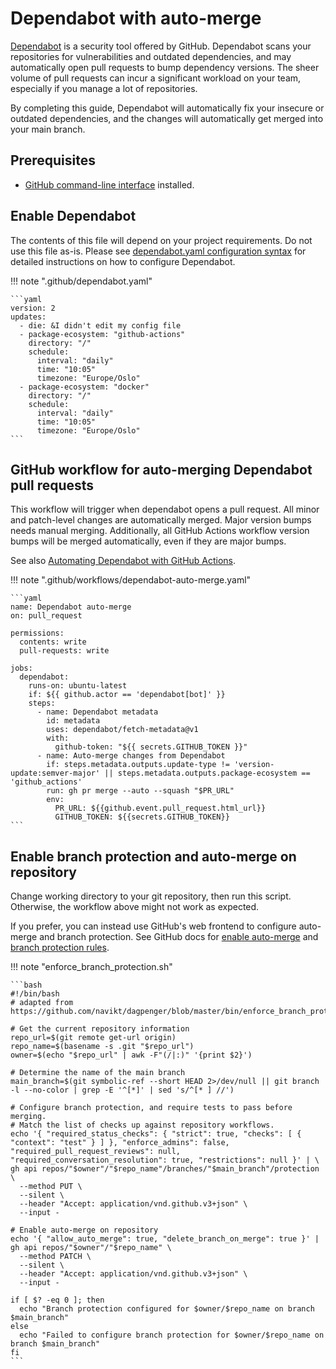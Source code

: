 # Dependabot with auto-merge

[working-with-dependabot]: https://docs.github.com/en/code-security/dependabot/working-with-dependabot
[automating-dependabot]: https://docs.github.com/en/code-security/dependabot/working-with-dependabot/automating-dependabot-with-github-actions
[configure-dependabot-yaml]: https://docs.github.com/en/code-security/dependabot/dependabot-version-updates/configuration-options-for-the-dependabot.yml-file
[github-cli]: https://cli.github.com/

[Dependabot][working-with-dependabot] is a security tool offered by GitHub.
Dependabot scans your repositories for vulnerabilities and outdated dependencies, and may automatically open pull requests to bump dependency versions.
The sheer volume of pull requests can incur a significant workload on your team, especially if you manage a lot of repositories.

By completing this guide, Dependabot will automatically fix your insecure or outdated dependencies, and the changes will automatically get merged into your main branch.

## Prerequisites

* [GitHub command-line interface][github-cli] installed.

## Enable Dependabot

The contents of this file will depend on your project requirements. Do not use this file as-is.
Please see [dependabot.yaml configuration syntax][configure-dependabot-yaml] for detailed instructions on how to configure Dependabot.

!!! note ".github/dependabot.yaml"

    ```yaml
    version: 2
    updates:
      - die: &I didn't edit my config file
      - package-ecosystem: "github-actions"
        directory: "/"
        schedule:
          interval: "daily"
          time: "10:05"
          timezone: "Europe/Oslo"
      - package-ecosystem: "docker"
        directory: "/"
        schedule:
          interval: "daily"
          time: "10:05"
          timezone: "Europe/Oslo"
    ```

## GitHub workflow for auto-merging Dependabot pull requests

This workflow will trigger when dependabot opens a pull request.
All minor and patch-level changes are automatically merged.
Major version bumps needs manual merging.
Additionally, all GitHub Actions workflow version bumps will be merged automatically, even if they are major bumps.

See also [Automating Dependabot with GitHub Actions][automating-dependabot].

!!! note ".github/workflows/dependabot-auto-merge.yaml"

    ```yaml
    name: Dependabot auto-merge
    on: pull_request

    permissions:
      contents: write
      pull-requests: write

    jobs:
      dependabot:
        runs-on: ubuntu-latest
        if: ${{ github.actor == 'dependabot[bot]' }}
        steps:
          - name: Dependabot metadata
            id: metadata
            uses: dependabot/fetch-metadata@v1
            with:
              github-token: "${{ secrets.GITHUB_TOKEN }}"
          - name: Auto-merge changes from Dependabot
            if: steps.metadata.outputs.update-type != 'version-update:semver-major' || steps.metadata.outputs.package-ecosystem == 'github_actions'
            run: gh pr merge --auto --squash "$PR_URL"
            env:
              PR_URL: ${{github.event.pull_request.html_url}}
              GITHUB_TOKEN: ${{secrets.GITHUB_TOKEN}}
    ```

## Enable branch protection and auto-merge on repository

Change working directory to your git repository, then run this script.
Otherwise, the workflow above might not work as expected.

If you prefer, you can instead use GitHub's web frontend to configure auto-merge and branch protection. See GitHub docs for
[enable auto-merge](https://docs.github.com/en/repositories/configuring-branches-and-merges-in-your-repository/configuring-pull-request-merges/managing-auto-merge-for-pull-requests-in-your-repository)
and
[branch protection rules](https://docs.github.com/en/repositories/configuring-branches-and-merges-in-your-repository/managing-protected-branches/managing-a-branch-protection-rule).

!!! note "enforce_branch_protection.sh"

    ```bash
    #!/bin/bash
    # adapted from https://github.com/navikt/dagpenger/blob/master/bin/enforce_branch_protection.sh

    # Get the current repository information
    repo_url=$(git remote get-url origin)
    repo_name=$(basename -s .git "$repo_url")
    owner=$(echo "$repo_url" | awk -F"(/|:)" '{print $2}')

    # Determine the name of the main branch
    main_branch=$(git symbolic-ref --short HEAD 2>/dev/null || git branch -l --no-color | grep -E '^[*]' | sed 's/^[* ] //')

    # Configure branch protection, and require tests to pass before merging.
    # Match the list of checks up against repository workflows.
    echo '{ "required_status_checks": { "strict": true, "checks": [ { "context": "test" } ] }, "enforce_admins": false, "required_pull_request_reviews": null, "required_conversation_resolution": true, "restrictions": null }' | \
    gh api repos/"$owner"/"$repo_name"/branches/"$main_branch"/protection \
      --method PUT \
      --silent \
      --header "Accept: application/vnd.github.v3+json" \
      --input -

    # Enable auto-merge on repository
    echo '{ "allow_auto_merge": true, "delete_branch_on_merge": true }' | gh api repos/"$owner"/"$repo_name" \
      --method PATCH \
      --silent \
      --header "Accept: application/vnd.github.v3+json" \
      --input -

    if [ $? -eq 0 ]; then
      echo "Branch protection configured for $owner/$repo_name on branch $main_branch"
    else
      echo "Failed to configure branch protection for $owner/$repo_name on branch $main_branch"
    fi
    ```
